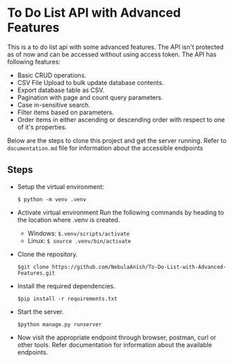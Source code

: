 # To Do List API with Advanced Features
This is a to do list api with some advanced features. The API isn't protected as of now and can be accessed without using access token. The API has following features:

- Basic CRUD operations.
- CSV File Upload to bulk update database contents.
- Export database table as CSV.
- Pagination with page and count query parameters.
- Case in-sensitive search.
- Filter items based on parameters.
- Order items in either ascending or descending order with respect to one of it's properties.


Below are the steps to clone this project and get the server running. Refer to `documentation.md` file for information about the accessible endpoints

## Steps
- Setup the virtual environment:

    `$ python -m venv .venv`
- Activate virtual environment
    Run the following commands by heading to the location where .venv is created.
    - Windows:  `$.venv/scripts/activate`
    - Linux: `$ source .venv/bin/activate`
- Clone the repository.

    `$git clone https://github.com/NebulaAnish/To-Do-List-with-Advanced-Features.git`
- Install the required dependencies.

    `$pip install -r requirements.txt`
- Start the server.

    `$python manage.py runserver `

- Now visit the appropriate endpoint through browser, postman, curl or other tools. Refer documentation for information about the available endpoints.
